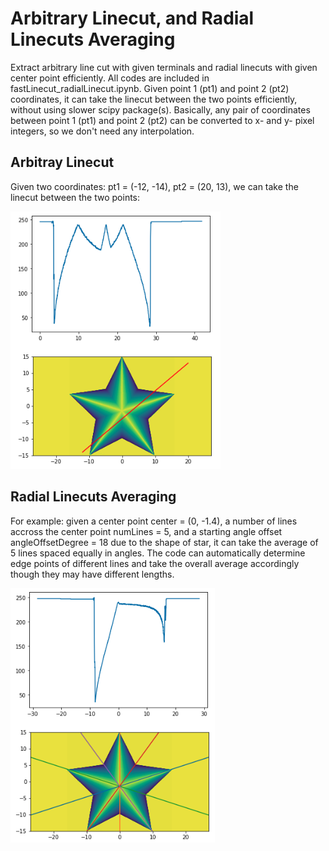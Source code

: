 # Arbitrary Linecut, and Radial Linecuts Averaging
Extract arbitrary line cut with given terminals and radial linecuts with given center point efficiently. All codes are included in fastLinecut_radialLinecut.ipynb. Given point 1 (pt1) and point 2 (pt2) coordinates, it can take the linecut between the two points efficiently, without using slower scipy package(s). Basically, any pair of coordinates between point 1 (pt1) and point 2 (pt2) can be converted to x- and y- pixel integers, so we don't need any interpolation.
## Arbitray Linecut
Given two coordinates:
pt1 = (-12, -14),
pt2 = (20, 13),
we can take the linecut between the two points:

![Alt text](./screenshot1.png)
## Radial Linecuts Averaging
For example: given a center point center = (0, -1.4), a number of lines accross the center point numLines = 5, and a starting angle offset angleOffsetDegree = 18 due to the shape of star, it can take the average of 5 lines spaced equally in angles. The code can automatically determine edge points of different lines and take the overall average accordingly though they may have different lengths.

![Alt text](./screenshot2.png)
